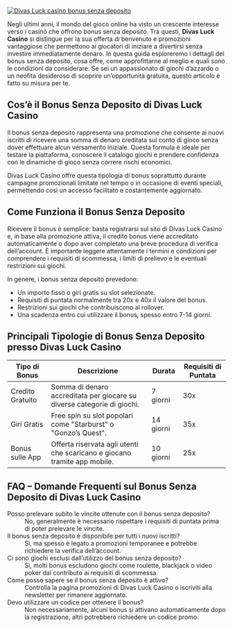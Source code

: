 [![Divas Luck casino bonus senza deposito](https://123-caf.pages.dev/gitsignup.png)](https://vrmoo.ru/Bt82HjjY)

<p>Negli ultimi anni, il mondo del gioco online ha visto un crescente interesse verso i casinò che offrono bonus senza deposito. Tra questi, <strong>Divas Luck Casino</strong> si distingue per la sua offerta di benvenuto e promozioni vantaggiose che permettono ai giocatori di iniziare a divertirsi senza investire immediatamente denaro. In questa guida esploreremo i dettagli del bonus senza deposito, cosa offre, come approfittarne al meglio e quali sono le condizioni da considerare. Se sei un appassionato di giochi d’azzardo o un neofita desideroso di scoprire un’opportunità gratuita, questo articolo è fatto su misura per te.</p>  <h2>Cos’è il Bonus Senza Deposito di Divas Luck Casino</h2> <p>Il bonus senza deposito rappresenta una promozione che consente ai nuovi iscritti di ricevere una somma di denaro creditata sul conto di gioco senza dover effettuare alcun versamento iniziale. Questa formula è ideale per testare la piattaforma, conoscere il catalogo giochi e prendere confidenza con le dinamiche di gioco senza correre rischi economici.</p> <p>Divas Luck Casino offre questa tipologia di bonus soprattutto durante campagne promozionali limitate nel tempo o in occasione di eventi speciali, permettendo così un accesso facilitato e costantemente aggiornato.</p>  <h2>Come Funziona il Bonus Senza Deposito</h2> <p>Ricevere il bonus è semplice: basta registrarsi sul sito di Divas Luck Casino e, in base alla promozione attiva, il credito bonus viene accreditato automaticamente o dopo aver completato una breve procedura di verifica dell’account. È importante leggere attentamente i termini e condizioni per comprendere i requisiti di scommessa, i limiti di prelievo e le eventuali restrizioni sui giochi.</p> <p>In genere, i bonus senza deposito prevedono:</p> <ul>   <li>Un importo fisso o giri gratis su slot selezionate.</li>   <li>Requisiti di puntata normalmente tra 20x e 40x il valore del bonus.</li>   <li>Restrizioni sui giochi che contribuiscono al rollover.</li>   <li>Una scadenza entro cui utilizzare il bonus, spesso entro 7-14 giorni.</li> </ul>  <h2>Principali Tipologie di Bonus Senza Deposito presso Divas Luck Casino</h2> <table>   <thead>     <tr>       <th>Tipo di Bonus</th>       <th>Descrizione</th>       <th>Durata</th>       <th>Requisiti di Puntata</th>     </tr>   </thead>   <tbody>     <tr>       <td>Credito Gratuito</td>       <td>Somma di denaro accreditata per giocare su diverse categorie di giochi.</td>       <td>7 giorni</td>       <td>30x</td>     </tr>     <tr>       <td>Giri Gratis</td>       <td>Free spin su slot popolari come "Starburst" o "Gonzo’s Quest".</td>       <td>14 giorni</td>       <td>35x</td>     </tr>     <tr>       <td>Bonus sulle App</td>       <td>Offerta riservata agli utenti che scaricano e giocano tramite app mobile.</td>       <td>10 giorni</td>       <td>25x</td>     </tr>   </tbody> </table>  <h2>FAQ – Domande Frequenti sul Bonus Senza Deposito di Divas Luck Casino</h2> <dl>   <dt>Posso prelevare subito le vincite ottenute con il bonus senza deposito?</dt>   <dd>No, generalmente è necessario rispettare i requisiti di puntata prima di poter prelevare le vincite.</dd>    <dt>Il bonus senza deposito è disponibile per tutti i nuovi iscritti?</dt>   <dd>Sì, ma spesso è legato a promozioni temporanee e potrebbe richiedere la verifica dell’account.</dd>    <dt>Ci sono giochi esclusi dall’utilizzo del bonus senza deposito?</dt>   <dd>Sì, molti bonus escludono giochi come roulette, blackjack o video poker dal contributo ai requisiti di scommessa.</dd>    <dt>Come posso sapere se il bonus senza deposito è attivo?</dt>   <dd>Controlla la pagina promozioni di Divas Luck Casino o iscriviti alla newsletter per rimanere aggiornato.</dd>    <dt>Devo utilizzare un codice per ottenere il bonus?</dt>   <dd>Non necessariamente, alcuni bonus si attivano automaticamente dopo la registrazione, altri potrebbero richiedere un codice promo.</dd> </dl>